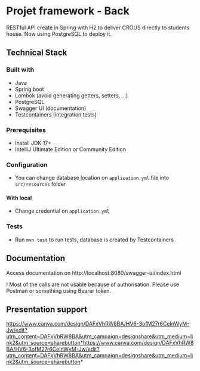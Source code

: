 # Projet framework - Back
RESTful API create in Spring with H2 to deliver CROUS directly to students house.
Now using PostgreSQL to deploy it.

## Technical Stack
### Built with
- Java
- Spring boot
- Lombok (avoid generating getters, setters, ...)
- PostgreSQL
- Swagger UI (documentation)
- Testcontainers (integration tests)
### Prerequisites
- Install JDK 17+
- IntelliJ Ultimate Edition or Community Edition
### Configuration
- You can change database location on `application.yml` file into `src/resources` folder
#### With local
- Change credential on `application.yml`
### Tests
- Run `mvn test` to run tests, database is created by Testcontainers
## Documentation
Access documentation on http://localhost:8080/swagger-ui/index.html

! Most of the calls are not usable because of authorisation. Please use Postman or something using Bearer token.
## Presentation support 
https://www.canva.com/design/DAFxVhRW8BA/HV6-3ofM27r6CeInWyM-Jw/edit?utm_content=DAFxVhRW8BA&utm_campaign=designshare&utm_medium=link2&utm_source=sharebutton*https://www.canva.com/design/DAFxVhRW8BA/HV6-3ofM27r6CeInWyM-Jw/edit?utm_content=DAFxVhRW8BA&utm_campaign=designshare&utm_medium=link2&utm_source=sharebutton*